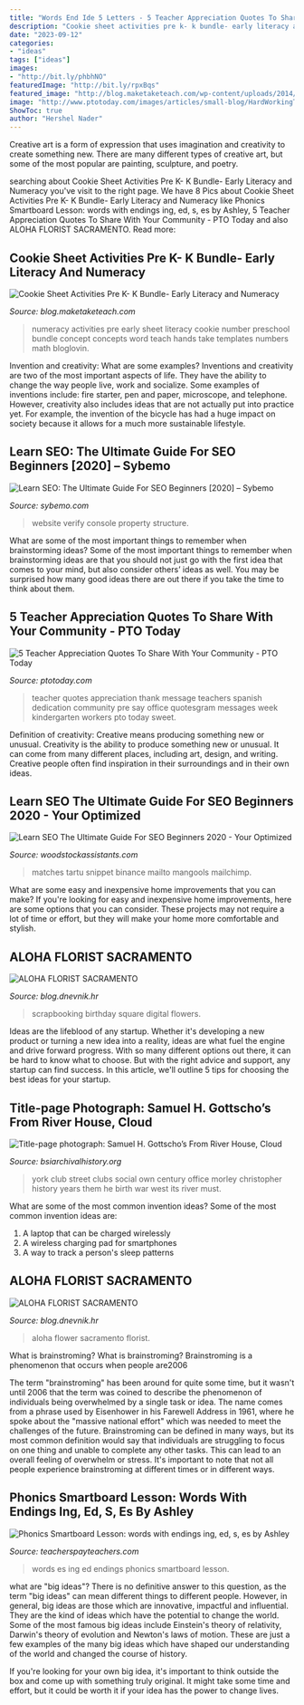 ```yaml
---
title: "Words End Ide 5 Letters - 5 Teacher Appreciation Quotes To Share With Your Community"
description: "Cookie sheet activities pre k- k bundle- early literacy and numeracy"
date: "2023-09-12"
categories:
- "ideas"
tags: ["ideas"]
images:
- "http://bit.ly/phbhNO"
featuredImage: "http://bit.ly/rpxBqs"
featured_image: "http://blog.maketaketeach.com/wp-content/uploads/2014/09/Numberconcborder.jpg"
image: "http://www.ptotoday.com/images/articles/small-blog/HardWorkingTeachers_400.jpg"
ShowToc: true
author: "Hershel Nader"
---
```



Creative art is a form of expression that uses imagination and creativity to create something new. There are many different types of creative art, but some of the most popular are painting, sculpture, and poetry.

	

		
searching about Cookie Sheet Activities Pre K- K Bundle- Early Literacy and Numeracy you've visit to the right page. We have 8 Pics about Cookie Sheet Activities Pre K- K Bundle- Early Literacy and Numeracy like Phonics Smartboard Lesson: words with endings ing, ed, s, es by Ashley, 5 Teacher Appreciation Quotes To Share With Your Community - PTO Today and also ALOHA FLORIST SACRAMENTO. Read more:
		
    
## Cookie Sheet Activities Pre K- K Bundle- Early Literacy And Numeracy

<img loading=lazy src="http://blog.maketaketeach.com/wp-content/uploads/2014/09/Numberconcborder.jpg" onerror="this.onerror=null;this.src='https://tse4.mm.bing.net/th?id=OIP.1mfkp9eGTMKh7r-mUAo_ewHaKj&amp;pid=15.1';" alt="Cookie Sheet Activities Pre K- K Bundle- Early Literacy and Numeracy">

_Source: blog.maketaketeach.com_

>numeracy activities pre early sheet literacy cookie number preschool bundle concept concepts word teach hands take templates numbers math bloglovin. 

	

Invention and creativity: What are some examples?
Inventions and creativity are two of the most important aspects of life. They have the ability to change the way people live, work and socialize. Some examples of inventions include: fire starter, pen and paper, microscope, and telephone. However, creativity also includes ideas that are not actually put into practice yet. For example, the invention of the bicycle has had a huge impact on society because it allows for a much more sustainable lifestyle.

    
## Learn SEO: The Ultimate Guide For SEO Beginners [2020] – Sybemo

<img loading=lazy src="https://mangools.com/blog/wp-content/uploads/2019/06/03-verify.png" onerror="this.onerror=null;this.src='https://tse4.mm.bing.net/th?id=OIP.axl04VyDfnr9JoR4oLxtdgHaF9&amp;pid=15.1';" alt="Learn SEO: The Ultimate Guide For SEO Beginners [2020] – Sybemo">

_Source: sybemo.com_

>website verify console property structure. 

	

What are some of the most important things to remember when brainstorming ideas?
Some of the most important things to remember when brainstorming ideas are that you should not just go with the first idea that comes to your mind, but also consider others’ ideas as well. You may be surprised how many good ideas there are out there if you take the time to think about them.

    
## 5 Teacher Appreciation Quotes To Share With Your Community - PTO Today

<img loading=lazy src="http://www.ptotoday.com/images/articles/small-blog/HardWorkingTeachers_400.jpg" onerror="this.onerror=null;this.src='https://tse2.mm.bing.net/th?id=OIP.bswtFsrq6A91i-RYMVh4EAAAAA&amp;pid=15.1';" alt="5 Teacher Appreciation Quotes To Share With Your Community - PTO Today">

_Source: ptotoday.com_

>teacher quotes appreciation thank message teachers spanish dedication community pre say office quotesgram messages week kindergarten workers pto today sweet. 

	

Definition of creativity: Creative means producing something new or unusual.
Creativity is the ability to produce something new or unusual. It can come from many different places, including art, design, and writing. Creative people often find inspiration in their surroundings and in their own ideas.

    
## Learn SEO The Ultimate Guide For SEO Beginners 2020 - Your Optimized

<img loading=lazy src="https://mangools.com/blog/wp-content/uploads/2017/01/mangools-seo-academy-part-2-search-engines-snippet-google.png" onerror="this.onerror=null;this.src='https://tse4.mm.bing.net/th?id=OIP.HBJBQUlvVC3qY85zlp86lAHaEM&amp;pid=15.1';" alt="Learn SEO The Ultimate Guide For SEO Beginners 2020 - Your Optimized">

_Source: woodstockassistants.com_

>matches tartu snippet binance mailto mangools mailchimp. 

	

What are some easy and inexpensive home improvements that you can make?
If you're looking for easy and inexpensive home improvements, here are some options that you can consider. These projects may not require a lot of time or effort, but they will make your home more comfortable and stylish.

    
## ALOHA FLORIST SACRAMENTO

<img loading=lazy src="http://bit.ly/phbhNO" onerror="this.onerror=null;this.src='https://tse2.mm.bing.net/th?id=OIP.XxO7rnPpQe2x9GTms6R0tAHaHZ&amp;pid=15.1';" alt="ALOHA FLORIST SACRAMENTO">

_Source: blog.dnevnik.hr_

>scrapbooking birthday square digital flowers. 

	

Ideas are the lifeblood of any startup. Whether it's developing a new product or turning a new idea into a reality, ideas are what fuel the engine and drive forward progress. With so many different options out there, it can be hard to know what to choose. But with the right advice and support, any startup can find success. In this article, we'll outline 5 tips for choosing the best ideas for your startup.

    
## Title-page Photograph: Samuel H. Gottscho’s From River House, Cloud

<img loading=lazy src="http://www.bsiarchivalhistory.org/BSI_Archival_History/Woodys_World_files/droppedImage_18.jpg" onerror="this.onerror=null;this.src='https://tse2.mm.bing.net/th?id=OIP.hIqfYt-gpPJU4IvTveJw9QAAAA&amp;pid=15.1';" alt="Title-page photograph: Samuel H. Gottscho’s From River House, Cloud">

_Source: bsiarchivalhistory.org_

>york club street clubs social own century office morley christopher history years them he birth war west its river must. 

	

What are some of the most common invention ideas?
Some of the most common invention ideas are: 
1. A laptop that can be charged wirelessly
2. A wireless charging pad for smartphones
3. A way to track a person's sleep patterns

    
## ALOHA FLORIST SACRAMENTO

<img loading=lazy src="http://bit.ly/rpxBqs" onerror="this.onerror=null;this.src='https://tse1.mm.bing.net/th?id=OIP.l8eS8OxW2X1i-x4HYYWk5AHaFS&amp;pid=15.1';" alt="ALOHA FLORIST SACRAMENTO">

_Source: blog.dnevnik.hr_

>aloha flower sacramento florist. 

	

What is brainstroming?
What is brainstroming? Brainstroming is a phenomenon that occurs when people are2006

The term "brainstroming" has been around for quite some time, but it wasn't until 2006 that the term was coined to describe the phenomenon of individuals being overwhelmed by a single task or idea. The name comes from a phrase used by Eisenhower in his Farewell Address in 1961, where he spoke about the "massive national effort" which was needed to meet the challenges of the future. Brainstroming can be defined in many ways, but its most common definition would say that individuals are struggling to focus on one thing and unable to complete any other tasks. This can lead to an overall feeling of overwhelm or stress. It's important to note that not all people experience brainstroming at different times or in different ways.

    
## Phonics Smartboard Lesson: Words With Endings Ing, Ed, S, Es By Ashley

<img loading=lazy src="https://ecdn.teacherspayteachers.com/thumbitem/Phonics-Smartboard-Lesson-words-with-endings-ing-ed-s-es-1951464-1500873633/original-1951464-1.jpg" onerror="this.onerror=null;this.src='https://tse3.mm.bing.net/th?id=OIP.skBIoC7ZnEJRqnwr-PvJaAAAAA&amp;pid=15.1';" alt="Phonics Smartboard Lesson: words with endings ing, ed, s, es by Ashley">

_Source: teacherspayteachers.com_

>words es ing ed endings phonics smartboard lesson. 

	

what are "big ideas"?
There is no definitive answer to this question, as the term "big ideas" can mean different things to different people. However, in general, big ideas are those which are innovative, impactful and influential. They are the kind of ideas which have the potential to change the world.
Some of the most famous big ideas include Einstein's theory of relativity, Darwin's theory of evolution and Newton's laws of motion. These are just a few examples of the many big ideas which have shaped our understanding of the world and changed the course of history.

If you're looking for your own big idea, it's important to think outside the box and come up with something truly original. It might take some time and effort, but it could be worth it if your idea has the power to change lives.

